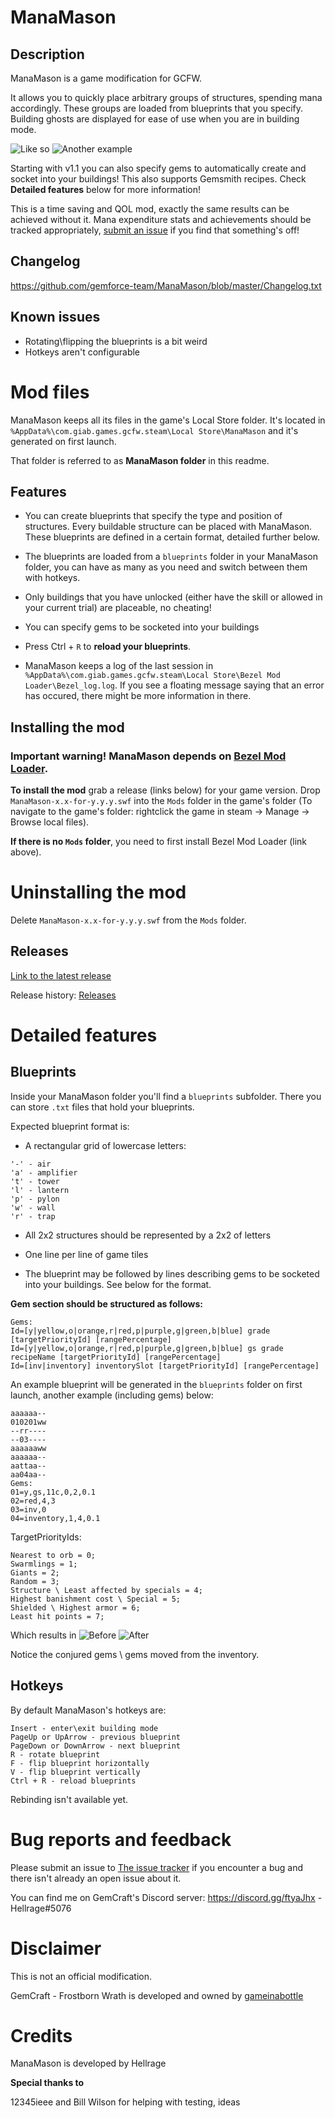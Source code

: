 # ManaMason

## Description
ManaMason is a game modification for GCFW.

It allows you to quickly place arbitrary groups of structures, spending mana accordingly. These groups are loaded from blueprints that you specify. Building ghosts are displayed for ease of use when you are in building mode.

![Like so](https://i.imgur.com/pSykXwo.png)
![Another example](https://i.imgur.com/T5cqKv6.png)

Starting with v1.1 you can also specify gems to automatically create and socket into your buildings! This also supports Gemsmith recipes. Check **Detailed features** below for more information!

This is a time saving and QOL mod, exactly the same results can be achieved without it. Mana expenditure stats and achievements should be tracked appropriately, [submit an issue](https://github.com/gemforce-team/ManaMason/issues) if you find that something's off!


## Changelog
https://github.com/gemforce-team/ManaMason/blob/master/Changelog.txt


## Known issues
* Rotating\flipping the blueprints is a bit weird
* Hotkeys aren't configurable


# Mod files
ManaMason keeps all its files in the game's Local Store folder. It's located in `%AppData%\com.giab.games.gcfw.steam\Local Store\ManaMason` and it's generated on first launch.

That folder is referred to as **ManaMason folder** in this readme.


## Features
* You can create blueprints that specify the type and position of structures. Every buildable structure can be placed with ManaMason. These blueprints are defined in a certain format, detailed further below.

* The blueprints are loaded from a `blueprints` folder in your ManaMason folder, you can have as many as you need and switch between them with hotkeys. 

* Only buildings that you have unlocked (either have the skill or allowed in your current trial) are placeable, no cheating!

* You can specify gems to be socketed into your buildings

* Press Ctrl + `R` to **reload your blueprints**.

* ManaMason keeps a log of the last session in `%AppData%\com.giab.games.gcfw.steam\Local Store\Bezel Mod Loader\Bezel_log.log`. If you see a floating message saying that an error has occured, there might be more information in there.


## Installing the mod
### Important warning! ManaMason depends on [Bezel Mod Loader](https://github.com/gemforce-team/BezelModLoader).

**To install the mod** grab a release (links below) for your game version. Drop `ManaMason-x.x-for-y.y.y.swf` into the `Mods` folder in the game's folder (To navigate to the game's folder: rightclick the game in steam -> Manage -> Browse local files).

**If there is no `Mods` folder**, you need to first install Bezel Mod Loader (link above).


# Uninstalling the mod
Delete `ManaMason-x.x-for-y.y.y.swf` from the `Mods` folder.


## Releases
[Link to the latest release](https://github.com/gemforce-team/ManaMason/releases/latest)

Release history: [Releases](https://github.com/gemforce-team/ManaMason/releases)


# Detailed features
## Blueprints
Inside your ManaMason folder you'll find a `blueprints` subfolder. There you can store `.txt` files that hold your blueprints.

Expected blueprint format is:
* A rectangular grid of lowercase letters:
```
'-' - air
'a' - amplifier
't' - tower
'l' - lantern
'p' - pylon
'w' - wall
'r' - trap
```
* All 2x2 structures should be represented by a 2x2 of letters

* One line per line of game tiles

* The blueprint may be followed by lines describing gems to be socketed into your buildings. See below for the format.


**Gem section should be structured as follows:**
```
Gems:
Id=[y|yellow,o|orange,r|red,p|purple,g|green,b|blue] grade [targetPriorityId] [rangePercentage]
Id=[y|yellow,o|orange,r|red,p|purple,g|green,b|blue] gs grade recipeName [targetPriorityId] [rangePercentage]
Id=[inv|inventory] inventorySlot [targetPriorityId] [rangePercentage]
```

An example blueprint will be generated in the `blueprints` folder on first launch, another example (including gems) below:
```
aaaaaa--
010201ww
--rr----
--03----
aaaaaaww
aaaaaa--
aattaa--
aa04aa--
Gems:
01=y,gs,11c,0,2,0.1
02=red,4,3
03=inv,0
04=inventory,1,4,0.1
```
TargetPriorityIds:
```
Nearest to orb = 0;   
Swarmlings = 1;
Giants = 2;
Random = 3;
Structure \ Least affected by specials = 4;
Highest banishment cost \ Special = 5;
Shielded \ Highest armor = 6;
Least hit points = 7;
```
Which results in
![Before](https://i.imgur.com/oXw4rbA.jpg)
![After](https://i.imgur.com/UGqFqTE.jpg)

Notice the conjured gems \ gems moved from the inventory.


## Hotkeys
By default ManaMason's hotkeys are:
```
Insert - enter\exit building mode
PageUp or UpArrow - previous blueprint
PageDown or DownArrow - next blueprint
R - rotate blueprint
F - flip blueprint horizontally
V - flip blueprint vertically
Ctrl + R - reload blueprints
```
Rebinding isn't available yet.


# Bug reports and feedback
Please submit an issue to [The issue tracker](https://github.com/gemforce-team/ManaMason/issues) if you encounter a bug and there isn't already an open issue about it.

You can find me on GemCraft's Discord server: https://discord.gg/ftyaJhx - Hellrage#5076


# Disclaimer
This is not an official modification.

GemCraft - Frostborn Wrath is developed and owned by [gameinabottle](http://gameinabottle.com/)


# Credits
ManaMason is developed by Hellrage

**Special thanks to**

12345ieee and Bill Wilson for helping with testing, ideas
